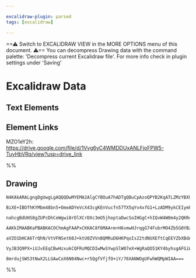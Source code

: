 ```yaml
---

excalidraw-plugin: parsed
tags: [excalidraw]

---
```

==⚠  Switch to EXCALIDRAW VIEW in the MORE OPTIONS menu of this document. ⚠== You can decompress Drawing data with the command palette: 'Decompress current Excalidraw file'. For more info check in plugin settings under 'Saving'



# Excalidraw Data

## Text Elements
## Element Links
MZO1eY2h: https://drive.google.com/file/d/1Vvg6yC4WMDDUxANLFjoFPW5-TuyHbVRq/view?usp=drive_link

%%
## Drawing
```compressed-json
N4KAkARALgngDgUwgLgAQQQDwMYEMA2AlgCYBOuA7hADTgQBuCpAzoQPYB2KqATLZMzYBXUtiRoIACyhQ4zZAHoFAc0JRJQgEYA6bGwC2CgF7N6hbEcK4OCtptbErHALRY8RMpWdx8Q1TdIEfARcZgRmBShcZQUebQBGeISaOiCEfQQOKGZuAG1wMFAwYogSbggAWQAtAHl4hABNHkkU4shYRHL0zQRiYlxNYNaSzG5nAA4eABZtKamAdgBWHnGA

BiXE+IBOfhKYMbm48bn5+OmeADYeVcX43cgKEnVucfn57TX5qYv4xfG1+LzADM9ykCEIymk3HiQMWM1W4yBqwWUx4Zx4QPmoOsyiGaFWoOYUFIbAA1ggAMJsfBsUjlADE9SZSFBmlw2FJyhJQg4xCpNLpEmJ1mYcFwgSyw0gADNCPh8ABlWB49CCDxSiBEknkgDqTxaaD4BQExLJCCVMBVmupZVB3MhHHCOTQd2NEDYYuwan2LtWBLdXOEcAAksR

nahcgBdUHS8gZUPcDhCeWgwi8rDlXCrDXc3mO5jhoptaDwcSoIHGgC+hIQvW4W0m4y2QKR41BjBY7C4aG+WLdHdYnAAcpwxNx5utxotgUDXcXCMwACJpKB1tDSghhVnCXkAUWCGSy4ajoKEcH6q+I0KW43iFymt0WfymoKIHFJ5WksnkSjIhEY2jKGwbC4ggugGAosrBAoxAKPEABq9DKBcMAUlMOoVIui4AKqYAAgkOAAyABiABWbDEQACjqizO

AAKkIMAABKaPBABKACOChmAgFAAPxCKKAC8f6MAA+m+H6vmwHJrqgG74FubrMO4Zb5G0YBzm08TGpGBSVuA0Z0LgcBwEquCrtwRbQJI6RlhARCQlAwwMIQvEAELspyuZ8tStIMtKgVBS52AiBKUDBqu+hKtqlJ+YK6CMggzIhWFmQRVFnkcoGPK+QK5TChworiulqWkOFkXpMRcqKsq9lqraBQQKF5XpZV0Wmrq+rcEaJQtRVUUxWaFpWg1V67M1

aVZO1bHCA6TrQhN/VtVFNSet60J+ktU0ZVVnBQMRuD6HKPqoIs22tdNUXEftCqEEYZbXBdA3pHRWBQHhjndugwTSs5z0rek5mkB95VsBQtm4FeaBJimTXLVd6S7ryeFgxDITQ+g4oklQAOI/oqM43RpblD5LkqSS8oABovHM2iYosqxbKsMLIsCL5NRT1L4A03Bwu8D4LL8FwXGsFznU1RjAfoVn9gQQhlqs2gXEiUyrBc+l47t+izbl+bhhAZMT

VyJB3Q9PX+iUJvEEqCBwHzxukCQFRsMQCDIwMwSYwpSlW07eX+WgRaQO51KY4byhsgAFGiWK8IC1Dx3HSuLAAlBqbEIMoybiqTke4DHSKJxiBK8EXqAp+nmvwztQ3kmtUBduGsP4BNsZHQgmfpk7HDKLLxaZJ7cnEgroLYEQ9toCPCCghwHfcNPoLCFAb5ltP1clHYpEINg2QKnPcAu27HuDHJPsz017KN4wdHAfg/clB09VpLvXYaqFRIGMTnQw

8mrdujSWS3tNwX2LLGAwCoX6N04Nwc+r5QgfVfjfO+iY/76XANWOgUFwhWQMpWIAA===
```
%%